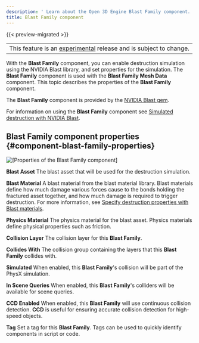 ```yaml
---
description: ' Learn about the Open 3D Engine Blast Family component. '
title: Blast Family component
---
```


{{< preview-migrated >}}

|  |
| --- |
| This feature is an [experimental](/docs/userguide/ly-glos-chap#experimental) release and is subject to change\.  |

With the **Blast Family** component, you can enable destruction simulation using the NVIDIA Blast library, and set properties for the simulation\. The **Blast Family** component is used with the **Blast Family Mesh Data** component\. This topic describes the properties of the **Blast Family** component\.

The **Blast Family** component is provided by the [NVIDIA Blast gem](/docs/user-guide/interactivity/physics/nvidia-blast/_index.md)\.

For information on using the **Blast Family** component see [Simulated destruction with NVIDIA Blast](/docs/user-guide/interactivity/physics/nvidia-blast/intro.md)\.

## Blast Family component properties {#component-blast-family-properties}

![\[Properties of the Blast Family component\]](/images/user-guide/physx/blast/ui-blast-family-component.png)

**Blast Asset**
The blast asset that will be used for the destruction simulation\.

**Blast Material**
A blast material from the blast material library\. Blast materials define how much damage various forces cause to the bonds holding the fractured asset together, and how much damage is required to trigger destruction\. For more information, see [Specify destruction properties with Blast materials](/docs/user-guide/interactivity/physics/nvidia-blast/materials.md)\.

**Physics Material**
The physics material for the blast asset\. Physics materials define physical properties such as friction\.

**Collision Layer**
The collision layer for this **Blast Family**\.

**Collides With**
The collision group containing the layers that this **Blast Family** collides with\.

**Simulated**
When enabled, this **Blast Family**'s collision will be part of the PhysX simulation\.

**In Scene Queries**
When enabled, this **Blast Family**'s colliders will be available for scene queries\.

**CCD Enabled**
When enabled, this **Blast Family** will use continuous collision detection\. **CCD** is useful for ensuring accurate collision detection for high\-speed objects\.

**Tag**
Set a tag for this **Blast Family**\. Tags can be used to quickly identify components in script or code\.
